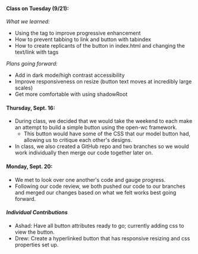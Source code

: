 #### Class on Tuesday (9/21):
*What we learned:*
  - Using the <slot> tag to improve progressive enhancement
  - How to prevent tabbing to link and button with tabindex
  - How to create replicants of the button in index.html and changing the text/link with <slot> tags

  *Plans going forward:*
  - Add in dark mode/high contrast accessibility
  - Improve responsiveness on resize (button text moves at incredibly large scales)
  - Get more comfortable with using shadowRoot


#### Thursday, Sept. 16:
- During class, we decided that we would take the weekend to each make an attempt to build a simple button using the open-wc framework.
    - This button would have some of the CSS that our model button had, allowing us to critique each other's designs.
- In class, we also created a GitHub repo and two branches so we would work individually then merge our code together later on.

#### Monday, Sept. 20:
- We met to look over one another's code and gauge progress.
- Following our code review, we both pushed our code to our branches and merged our changes based on what we felt works best going forward.

#### *Individual Contributions*
- Ashad: Have all button attributes ready to go; currently adding css to view the button.
- Drew: Create a hyperlinked button that has responsive resizing and css properties set up.

